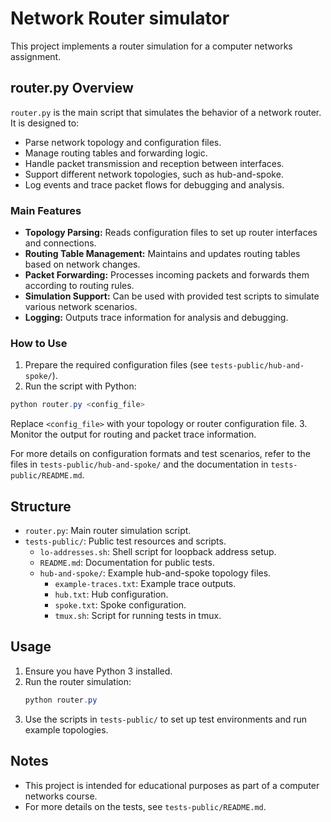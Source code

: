 # Network Router simulator

This project implements a router simulation for a computer networks assignment.

## router.py Overview

`router.py` is the main script that simulates the behavior of a network router. It is designed to:

- Parse network topology and configuration files.
- Manage routing tables and forwarding logic.
- Handle packet transmission and reception between interfaces.
- Support different network topologies, such as hub-and-spoke.
- Log events and trace packet flows for debugging and analysis.

### Main Features

- **Topology Parsing:** Reads configuration files to set up router interfaces and connections.
- **Routing Table Management:** Maintains and updates routing tables based on network changes.
- **Packet Forwarding:** Processes incoming packets and forwards them according to routing rules.
- **Simulation Support:** Can be used with provided test scripts to simulate various network scenarios.
- **Logging:** Outputs trace information for analysis and debugging.

### How to Use

1. Prepare the required configuration files (see `tests-public/hub-and-spoke/`).
2. Run the script with Python:
  ```powershell
  python router.py <config_file>
  ```
  Replace `<config_file>` with your topology or router configuration file.
3. Monitor the output for routing and packet trace information.

For more details on configuration formats and test scenarios, refer to the files in `tests-public/hub-and-spoke/` and the documentation in `tests-public/README.md`.

## Structure

- `router.py`: Main router simulation script.
- `tests-public/`: Public test resources and scripts.
  - `lo-addresses.sh`: Shell script for loopback address setup.
  - `README.md`: Documentation for public tests.
  - `hub-and-spoke/`: Example hub-and-spoke topology files.
    - `example-traces.txt`: Example trace outputs.
    - `hub.txt`: Hub configuration.
    - `spoke.txt`: Spoke configuration.
    - `tmux.sh`: Script for running tests in tmux.

## Usage

1. Ensure you have Python 3 installed.
2. Run the router simulation:
   ```powershell
   python router.py
   ```
3. Use the scripts in `tests-public/` to set up test environments and run example topologies.

## Notes
- This project is intended for educational purposes as part of a computer networks course.
- For more details on the tests, see `tests-public/README.md`.
